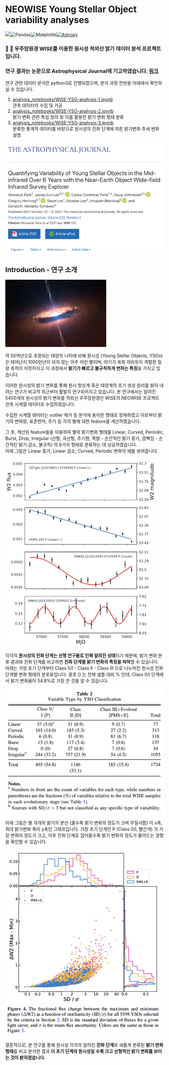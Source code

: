 # NEOWISE Young Stellar Object variability analyses 

<img src="https://img.shields.io/badge/python-3776AB?style=for-the-badge&logo=python&logoColor=white">![Pandas](https://img.shields.io/badge/pandas-%23150458.svg?style=for-the-badge&logo=pandas)![Matplotlib](https://img.shields.io/badge/Matplotlib-FF7A59.svg?&style=for-the-badge&logo=Plotly)[![Astropy](https://img.shields.io/badge/Astropy-DD0B78.svg?&style=for-the-badge&logo=Stardock&logoColor=white)](https://github.com/astropy/astropy)


### 🔭 💫 우주망원경 WISE를 이용한 원시성 적외선 밝기 데이터 분석 프로젝트입니다. 

### 연구 결과는 논문으로 Astrophysical Journal에 기고하였습니다. [링크](https://ui.adsabs.harvard.edu/abs/2021ApJ...920..132P/abstract) 

연구 관련 데이터 분석은 python3로 진행되었으며, 분석 과정 전반을 아래에서 확인하실 수 있습니다. 

1. <a href="analysis_notebooks/WISE-YSO-analysis-1.ipynb">analysis_notebooks/WISE-YSO-analysis-1.ipynb</a>    
   관측 데이터의 수집 및 가공
2. <a href="analysis_notebooks/WISE-YSO-analysis-2.ipynb">analysis_notebooks/WISE-YSO-analysis-2.ipynb</a>  
   밝기 변화 관련 특성 정의 및 이를 활용한 밝기 변화 형태 분류
3. <a href="analysis_notebooks/WISE-YSO-analysis-3.ipynb">analysis_notebooks/WISE-YSO-analysis-3.ipynb</a>   
   분류한 통계적 데이터를 바탕으로 원시성의 진화 단계에 따른 밝기변화 추세 변화 설명

![](readme_images/paper_resize.png)



## Introduction - 연구 소개

![Jets Protrude from a Young Stellar Object](readme_images/80944_web_resize.jpg)

약 50억년으로 추정되는 태양의 나이에 비해 원시성 (Young Stellar Objects, YSOs)은 태어난지 1000만년이 되지 않는 아주 어린 별이며, 아기가 쑥쑥 자라듯이 격렬한 질량 축적이 이루어지고 이 과정에서 **밝기가 빠르고 불규칙하게 변하는 특징**을 가지고 있습니다.

이러한 원시성의 밝기 변화를 통해 원시 항성계 혹은 태양계의 초기 생성 원리를 밝혀 내려는 연구가 비교적 최근부터 활발히 연구되어지고 있습니다. 본 연구에서는 알려진 5400개의 원시성의 밝기 변화를 적외선 우주망원경인 WISE의 NEOWISE 프로젝트 관측 시계열 데이터로 수집하였습니다.

수집한 시계열 데이터는 outlier 제거 등 분석에 용이한 형태로 정제하였고 이로부터 밝기의 변화량, 표준편차, 주기 등 각각 별에 대한 feature를 계산하였습니다. 

그 후, 계산된 feature들을 이용하여 별의 밝기변화 형태를 Linear, Curved, Periodic, Burst, Drop, Irregular (선형, 곡선형, 주기형, 폭발 - 순간적인 밝기 증가, 깜빡임 - 순간적인 밝기 감소, 불규칙) 의 6가지 형태로 분류하는 데 성공하였습니다.  
아래 그림은 Linear 증가, Linear 감소, Curved, Periodic 변화의 예를 보여줍니다.

<img src="readme_images/vartypes_re.png" alt="Variable Types"/>

각각의 **원시성의 진화 단계는 선행 연구들로 인해 알려진 상태**이기 때문에, 밝기 변화 분류 결과와 진화 단계를 비교하면 **진화 단계별 밝기 변화의 특징을 파악**할 수 있습니다.  
아래는 가장 초기 단계부터 Class 0/I - Class II - Class III 으로 나누어진 원시성 진화 단계별 변화 형태의 분포표입니다. 괄호 () 는 전체 샘플 대비 % 인데, Class 0/I 단계에서 밝기 변화율이 54.8%로 가장 큰 것을 알 수 있습니다.

<img src="readme_images/table2_resize.png" alt="table2"/>

아래 그림은 별 개개의 밝기의 분산 (클수록 밝기 변화의 정도가 크며 무질서함) 이 x축, 최대 밝기변화 폭이 y축인 그래프입니다. 가장 초기 단계인 P (Class 0/I, 빨간색) 가 가장 변화의 정도가 크고, 이후 진화 단계로 접어들수록 밝기 변화의 정도가 줄어드는 경향을 확인할 수 있습니다.

<img src="readme_images/figure4.png" alt="table2"/>

결론적으로, 본 연구를 통해 원시성 각각의 알려진 **진화 단계**와 새롭게 분류된 **밝기 변화 형태**를 비교 분석한 결과 **더 초기 단계의 원시성일 수록 크고 선형적인 밝기 변화를 보이는 것이 밝혀졌습니다.** 

















